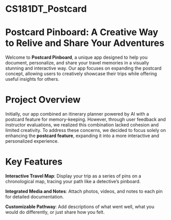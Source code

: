 # CS181DT_Postcard

# Postcard Pinboard: A Creative Way to Relive and Share Your Adventures

Welcome to **Postcard Pinboard**, a unique app designed to help you document, personalize, and share your travel memories in a visually stunning and interactive way. Our app focuses on expanding the postcard concept, allowing users to creatively showcase their trips while offering useful insights for others.


# Project Overview

Initially, our app combined an itinerary planner powered by AI with a postcard feature for memory-keeping. However, through user feedback and instructor evaluations, we realized this combination lacked cohesion and limited creativity. To address these concerns, we decided to focus solely on enhancing the **postcard feature**, expanding it into a more interactive and personalized experience.

# Key Features
**Interactive Travel Map**: Display your trip as a series of pins on a chronological map, tracing your path like a detective’s pinboard.

**Integrated Media and Notes**: Attach photos, videos, and notes to each pin for detailed documentation.

**Customizable Pathway**: Add descriptions of what went well, what you would do differently, or just share how you felt.
